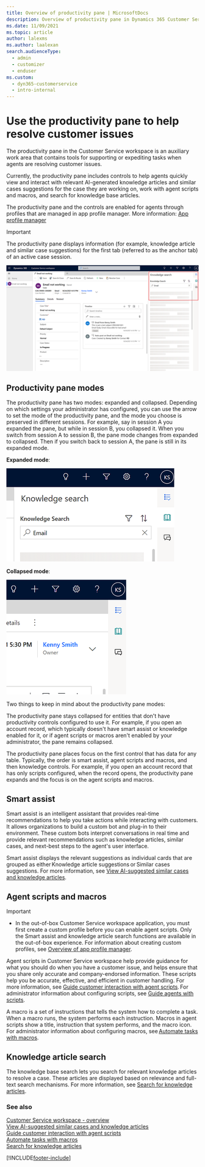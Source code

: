 ```yaml
---
title: Overview of productivity pane | MicrosoftDocs
description: Overview of productivity pane in Dynamics 365 Customer Service workspace.
ms.date: 11/09/2021
ms.topic: article
author: lalexms
ms.author: laalexan
search.audienceType: 
  - admin
  - customizer
  - enduser
ms.custom: 
  - dyn365-customerservice
  - intro-internal
---
```


# Use the productivity pane to help resolve customer issues

The productivity pane in the Customer Service workspace is an auxiliary work area that contains tools for supporting or expediting tasks when agents are resolving customer issues.

Currently, the productivity pane includes controls to help agents quickly view and interact with relevant AI-generated knowledge articles and similar cases suggestions for the case they are working on, work with agent scripts and macros, and search for knowledge base articles.

The productivity pane and the controls are enabled for agents through profiles that are managed in app profile manager. More information: [App profile manager](../app-profile-manager/app-profile-manager.md)

> [!Important]
> The productivity pane displays information (for example, knowledge article and similar case suggestions) for the first tab (referred to as the anchor tab) of an active case session.

![Productivity pane.](media/csw-productivity-pane.png "View of the productivity pane")

## Productivity pane modes

The productivity pane has two modes: expanded and collapsed. Depending on which settings your administrator has configured, you can use the arrow to set the mode of the productivity pane, and the mode you choose is preserved in different sessions. For example, say in session A you expanded the pane, but while in session B, you collapsed it. When you switch from session A to session B, the pane mode changes from expanded to collapsed. Then if you switch back to session A, the pane is still in its expanded mode.

**Expanded mode**:

![Productivity pane expanded view.](media/csw-productivity-pane-expanded-mode.png "View of the productivity pane in expanded mode.")

**Collapsed mode**:

![Productivity pane collapsed view.](media/csw-productivity-pane-collapsed-mode.png "View of the productivity pane mode in collapsed mode.")

Two things to keep in mind about the productivity pane modes:

The productivity pane stays collapsed for entities that don't have productivity controls configured to use it. For example, if you open an account record, which typically doesn't have smart assist or knowledge enabled for it, or if agent scripts or macros aren't enabled by your administrator, the pane remains collapsed. 

The productivity pane places focus on the first control that has data for any table. Typically, the order is smart assist, agent scripts and macros, and then knowledge controls. For example, if you open an account record that has only scripts configured, when the record opens, the productivity pane expands and the focus is on the agent scripts and macros. 

## Smart assist

Smart assist is an intelligent assistant that provides real-time recommendations to help you take actions while interacting with customers. It allows organizations to build a custom bot and plug-in to their environment. These custom bots interpret conversations in real time and provide relevant recommendations such as knowledge articles, similar cases, and next-best steps to the agent's user interface.

Smart assist displays the relevant suggestions as individual cards that are grouped as either Knowledge article suggestions or Similar cases suggestions. For more information, see [View AI-suggested similar cases and knowledge articles](csw-view-ai-suggested-cases-knowledge-articles.md).

## Agent scripts and macros

> [!Important]
> - In the out-of-box Customer Service workspace application, you must first create a custom profile before you can enable agent scripts. Only the Smart assist and knowledge article search functions are available in the out-of-box experience. For information about creating custom profiles, see [Overview of app profile manager](../app-profile-manager/overview.md). 

Agent scripts in Customer Service workspace help provide guidance for what you should do when you have a customer issue, and helps ensure that you share only accurate and company-endorsed information. These scripts help you be accurate, effective, and efficient in customer handling. For more information, see [Guide customer interaction with agent scripts](oc-agent-scripts.md). For administrator information about configuring scripts, see [Guide agents with scripts](../app-profile-manager/agent-scripts.md).

A macro is a set of instructions that tells the system how to complete a task. When a macro runs, the system performs each instruction. Macros in agent scripts show a title, instruction that system performs, and the macro icon. For administrator information about configuring macros, see [Automate tasks with macros](../app-profile-manager/macros.md). 

## Knowledge article search

The knowledge base search lets you search for relevant knowledge articles to resolve a case. These articles are displayed based on relevance and full-text search mechanisms. For more information, see [Search for knowledge articles](search-knowledge-articles-csh.md). 

### See also

[Customer Service workspace - overview](csw-overview.md) <br>
[View AI-suggested similar cases and knowledge articles](csw-view-ai-suggested-cases-knowledge-articles.md) <br>
[Guide customer interaction with agent scripts](oc-agent-scripts.md) <br>
[Automate tasks with macros](../app-profile-manager/macros.md) <br>
[Search for knowledge articles](search-knowledge-articles-csh.md)


[!INCLUDE[footer-include](../includes/footer-banner.md)]
